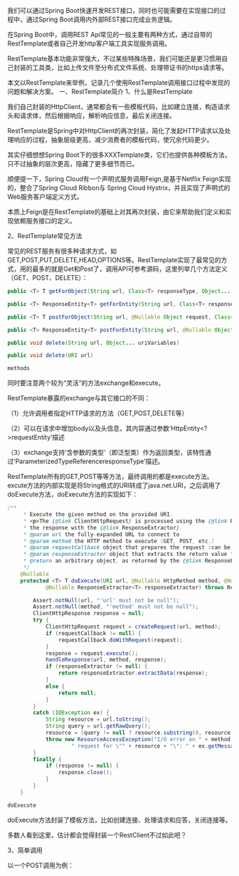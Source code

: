 我们可以通过Spring Boot快速开发REST接口，同时也可能需要在实现接口的过程中，通过Spring Boot调用内外部REST接口完成业务逻辑。

在Spring Boot中，调用REST Api常见的一般主要有两种方式，通过自带的RestTemplate或者自己开发http客户端工具实现服务调用。

RestTemplate基本功能非常强大，不过某些特殊场景，我们可能还是更习惯用自己封装的工具类，比如上传文件至分布式文件系统、处理带证书的https请求等。

本文以RestTemplate来举例，记录几个使用RestTemplate调用接口过程中发现的问题和解决方案。
一、RestTemplate简介
1、什么是RestTemplate

我们自己封装的HttpClient，通常都会有一些模板代码，比如建立连接，构造请求头和请求体，然后根据响应，解析响应信息，最后关闭连接。

RestTemplate是Spring中对HttpClient的再次封装，简化了发起HTTP请求以及处理响应的过程，抽象层级更高，减少消费者的模板代码，使冗余代码更少。

其实仔细想想Spring Boot下的很多XXXTemplate类，它们也提供各种模板方法，只不过抽象的层次更高，隐藏了更多细节而已。

顺便提一下，Spring Cloud有一个声明式服务调用Feign,是基于Netflix Feign实现的，整合了Spring Cloud Ribbon与 Spring Cloud Hystrix，并且实现了声明式的Web服务客户端定义方式。

本质上Feign是在RestTemplate的基础上对其再次封装，由它来帮助我们定义和实现依赖服务接口的定义。

2、RestTemplate常见方法

常见的REST服务有很多种请求方式，如GET,POST,PUT,DELETE,HEAD,OPTIONS等。RestTemplate实现了最常见的方式，用的最多的就是Get和Post了，调用API可参考源码，这里列举几个方法定义（GET、POST、DELETE）：
```java
public <T> T getForObject(String url, Class<T> responseType, Object... uriVariables) 

public <T> ResponseEntity<T> getForEntity(String url, Class<T> responseType, Object... uriVariables)

public <T> T postForObject(String url, @Nullable Object request, Class<T> responseType,Object... uriVariables)

public <T> ResponseEntity<T> postForEntity(String url, @Nullable Object request,Class<T> responseType, Object... uriVariables)

public void delete(String url, Object... uriVariables)

public void delete(URI url)

methods

```

同时要注意两个较为“灵活”的方法exchange和execute。

RestTemplate暴露的exchange与其它接口的不同：

（1）允许调用者指定HTTP请求的方法（GET,POST,DELETE等）

（2）可以在请求中增加body以及头信息，其内容通过参数‘HttpEntity<?>requestEntity’描述

（3）exchange支持‘含参数的类型’（即泛型类）作为返回类型，该特性通过‘ParameterizedTypeReference<T>responseType’描述。

RestTemplate所有的GET,POST等等方法，最终调用的都是execute方法。excute方法的内部实现是将String格式的URI转成了java.net.URI，之后调用了doExecute方法，doExecute方法的实现如下：

```java
/**
     * Execute the given method on the provided URI.
     * <p>The {@link ClientHttpRequest} is processed using the {@link RequestCallback};
     * the response with the {@link ResponseExtractor}.
     * @param url the fully-expanded URL to connect to
     * @param method the HTTP method to execute (GET, POST, etc.)
     * @param requestCallback object that prepares the request (can be {@code null})
     * @param responseExtractor object that extracts the return value from the response (can be {@code null})
     * @return an arbitrary object, as returned by the {@link ResponseExtractor}
     */
    @Nullable
    protected <T> T doExecute(URI url, @Nullable HttpMethod method, @Nullable RequestCallback requestCallback,
            @Nullable ResponseExtractor<T> responseExtractor) throws RestClientException {

        Assert.notNull(url, "'url' must not be null");
        Assert.notNull(method, "'method' must not be null");
        ClientHttpResponse response = null;
        try {
            ClientHttpRequest request = createRequest(url, method);
            if (requestCallback != null) {
                requestCallback.doWithRequest(request);
            }
            response = request.execute();
            handleResponse(url, method, response);
            if (responseExtractor != null) {
                return responseExtractor.extractData(response);
            }
            else {
                return null;
            }
        }
        catch (IOException ex) {
            String resource = url.toString();
            String query = url.getRawQuery();
            resource = (query != null ? resource.substring(0, resource.indexOf('?')) : resource);
            throw new ResourceAccessException("I/O error on " + method.name() +
                    " request for \"" + resource + "\": " + ex.getMessage(), ex);
        }
        finally {
            if (response != null) {
                response.close();
            }
        }
    }

doExecute

```

doExecute方法封装了模板方法，比如创建连接、处理请求和应答，关闭连接等。

多数人看到这里，估计都会觉得封装一个RestClient不过如此吧？

3、简单调用

以一个POST调用为例：



